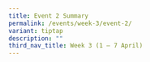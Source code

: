 ```yaml
---
title: Event 2 Summary
permalink: /events/week-3/event-2/
variant: tiptap
description: ""
third_nav_title: Week 3 (1 – 7 April)
---
```

